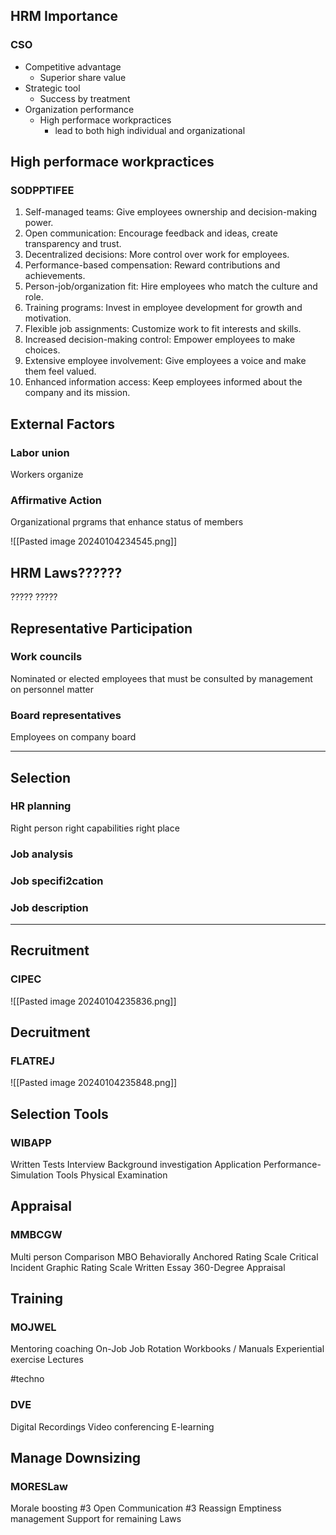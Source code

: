 ## HRM Importance
### CSO
- Competitive advantage
	- Superior share value
- Strategic tool
	- Success by treatment
- Organization performance
	- High performace workpractices
		- lead to both high individual and organizational

## High performace workpractices
### SODPPTIFEE
1. Self-managed teams: Give employees ownership and decision-making power.
2. Open communication: Encourage feedback and ideas, create transparency and trust.
3. Decentralized decisions: More control over work for employees.
4. Performance-based compensation: Reward contributions and achievements.
5. Person-job/organization fit: Hire employees who match the culture and role.
6. Training programs: Invest in employee development for growth and motivation.
7. Flexible job assignments: Customize work to fit interests and skills.
8. Increased decision-making control: Empower employees to make choices.
9. Extensive employee involvement: Give employees a voice and make them feel valued.
10. Enhanced information access: Keep employees informed about the company and its mission.

## External Factors
### Labor union
Workers organize
### Affirmative Action
Organizational prgrams that enhance status of members

![[Pasted image 20240104234545.png]]

## HRM Laws??????
?????
?????


## Representative Participation
### Work councils
Nominated or elected employees that must be consulted by management on personnel matter
### Board representatives
Employees on company board

---
## Selection
### HR planning
Right person right capabilities right place
### Job analysis
### Job specifi2cation
### Job description

---
## Recruitment
### CIPEC
![[Pasted image 20240104235836.png]]
## Decruitment
### FLATREJ
![[Pasted image 20240104235848.png]]

## Selection Tools
### WIBAPP
Written Tests
Interview
Background investigation
Application
Performance-Simulation Tools
Physical Examination

## Appraisal
### MMBCGW
Multi person Comparison
MBO
Behaviorally Anchored Rating Scale
Critical Incident
Graphic Rating Scale
Written Essay
360-Degree Appraisal

## Training
### MOJWEL
Mentoring coaching
On-Job
Job Rotation
Workbooks / Manuals
Experiential exercise
Lectures

#techno
### DVE
Digital Recordings
Video conferencing
E-learning
## Manage Downsizing
### MORESLaw
Morale boosting #3
Open Communication #3
Reassign
Emptiness management
Support for remaining
Laws